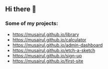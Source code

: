 ## Hi there 👋

### Some of my projects:
- <https://musairul.github.io/library>
- <https://musairul.github.io/calculator>
- <https://musairul.github.io/admin-dashboard>
- <https://musairul.github.io/etch-a-sketch>
- <https://musairul.github.io/sign-up>
- <https://musairul.github.io/first-site>

<!--
**musairul/musairul** is a ✨ _special_ ✨ repository because its `README.md` (this file) appears on your GitHub profile.

Here are some ideas to get you started:

- 🔭 I’m currently working on ...
- 🌱 I’m currently learning ...
- 👯 I’m looking to collaborate on ...
- 🤔 I’m looking for help with ...
- 💬 Ask me about ...
- 📫 How to reach me: ...
- 😄 Pronouns: ...
- ⚡ Fun fact: ...
-->

